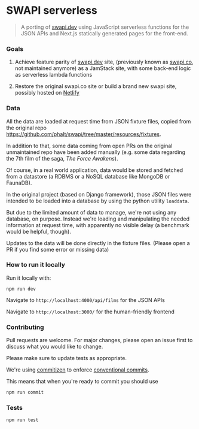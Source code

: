 # SWAPI serverless

>   A porting of [swapi.dev](https://swapi.dev) using JavaScript serverless 
    functions for the JSON APIs and Next.js statically generated pages for the 
    front-end.

### Goals
1.  Achieve feature parity of [swapi.dev](https://swapi.dev) site, (previously 
    known as [swapi.co](swapi.co), not maintained anymore) as a JamStack site, 
    with some back-end logic as serverless lambda functions

2.  Restore the original swapi.co site or build a brand new swapi site, possibly 
    hosted on [Netlify](www.netlify.com)

### Data
All the data are loaded at request time from JSON fixture files, copied from 
the original repo https://github.com/phalt/swapi/tree/master/resources/fixtures.

In addition to that, some data coming from open PRs on the original unmaintained
repo have been added manually (e.g. some data regarding the 7th film of the 
saga, *The Force Awakens*).

Of course, in a real world application, data would be stored and fetched
from a datastore (a RDBMS or a NoSQL database like MongoDB or FaunaDB).

In the original project (based on Django framework), those JSON files were
intended to be loaded into a database by using the python utility `loaddata`.

But due to the limited amount of data to manage, we're not using any database,
on purpose. Instead we're loading and manipulating the needed information at 
request time, with apparently no visible delay (a benchmark would be helpful, 
though).

Updates to the data will be done directly in the fixture files. 
(Please open a PR if you find some error or missing data)

### How to run it locally
Run it locally with:
```
npm run dev
```

Navigate to `http://localhost:4000/api/films` for the JSON APIs

Navigate to `http://localhost:3000/` for the human-friendly frontend

### Contributing
Pull requests are welcome. For major changes, please open an issue first to discuss what you would like to change.

Please make sure to update tests as appropriate.

We're using [commitizen](https://github.com/commitizen/cz-cli) to enforce 
[conventional commits](https://www.conventionalcommits.org/en/v1.0.0/).

This means that when you're ready to commit you should use 

``` bash
npm run commit
```

### Tests

```
npm run test
```
